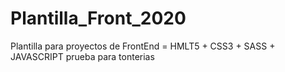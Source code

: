 # Plantilla_Front_2020
Plantilla para proyectos de FrontEnd = HMLT5 + CSS3 + SASS + JAVASCRIPT
prueba para tonterias
